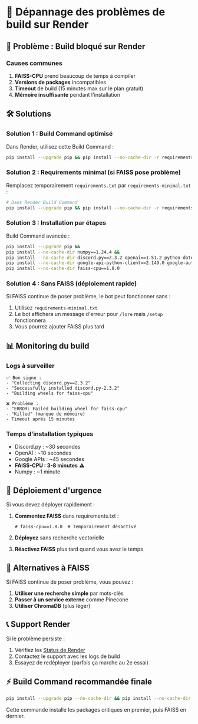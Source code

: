 # 🔧 Dépannage des problèmes de build sur Render

## 🚨 Problème : Build bloqué sur Render

### Causes communes

1. **FAISS-CPU** prend beaucoup de temps à compiler
2. **Versions de packages** incompatibles
3. **Timeout** de build (15 minutes max sur le plan gratuit)
4. **Mémoire insuffisante** pendant l'installation

## 🛠️ Solutions

### Solution 1 : Build Command optimisé

Dans Render, utilisez cette Build Command :

```bash
pip install --upgrade pip && pip install --no-cache-dir -r requirements.txt
```

### Solution 2 : Requirements minimal (si FAISS pose problème)

Remplacez temporairement `requirements.txt` par `requirements-minimal.txt` :

```bash
# Dans Render Build Command
pip install --upgrade pip && pip install --no-cache-dir -r requirements-minimal.txt
```

### Solution 3 : Installation par étapes

Build Command avancée :

```bash
pip install --upgrade pip && 
pip install --no-cache-dir numpy==1.24.4 && 
pip install --no-cache-dir discord.py==2.3.2 openai==1.51.2 python-dotenv==1.0.0 && 
pip install --no-cache-dir google-api-python-client==2.149.0 google-auth==2.35.0 && 
pip install --no-cache-dir faiss-cpu==1.8.0
```

### Solution 4 : Sans FAISS (déploiement rapide)

Si FAISS continue de poser problème, le bot peut fonctionner sans :

1. Utilisez `requirements-minimal.txt`
2. Le bot affichera un message d'erreur pour `/lore` mais `/setup` fonctionnera
3. Vous pourrez ajouter FAISS plus tard

## 📊 Monitoring du build

### Logs à surveiller

```
✅ Bon signe :
- "Collecting discord.py==2.3.2"
- "Successfully installed discord.py-2.3.2"
- "Building wheels for faiss-cpu"

❌ Problème :
- "ERROR: Failed building wheel for faiss-cpu"
- "Killed" (manque de mémoire)
- Timeout après 15 minutes
```

### Temps d'installation typiques

- Discord.py : ~30 secondes
- OpenAI : ~10 secondes  
- Google APIs : ~45 secondes
- **FAISS-CPU : 3-8 minutes** ⚠️
- Numpy : ~1 minute

## 🚀 Déploiement d'urgence

Si vous devez déployer rapidement :

1. **Commentez FAISS** dans requirements.txt :
   ```
   # faiss-cpu==1.8.0  # Temporairement désactivé
   ```

2. **Déployez** sans recherche vectorielle

3. **Réactivez FAISS** plus tard quand vous avez le temps

## 🔄 Alternatives à FAISS

Si FAISS continue de poser problème, vous pouvez :

1. **Utiliser une recherche simple** par mots-clés
2. **Passer à un service externe** comme Pinecone
3. **Utiliser ChromaDB** (plus léger)

## 📞 Support Render

Si le problème persiste :

1. Vérifiez les [Status de Render](https://status.render.com/)
2. Contactez le support avec les logs de build
3. Essayez de redéployer (parfois ça marche au 2e essai)

## ⚡ Build Command recommandée finale

```bash
pip install --upgrade pip --no-cache-dir && pip install --no-cache-dir numpy==1.24.4 discord.py==2.3.2 openai==1.51.2 python-dotenv==1.0.0 google-api-python-client==2.149.0 google-auth==2.35.0 requests==2.31.0 && pip install --no-cache-dir faiss-cpu==1.8.0
```

Cette commande installe les packages critiques en premier, puis FAISS en dernier.
